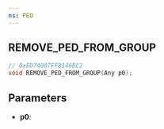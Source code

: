 ```yaml
---
ns: PED
---
```

## REMOVE_PED_FROM_GROUP

```c
// 0xED74007FFB146BC2
void REMOVE_PED_FROM_GROUP(Any p0);
```

## Parameters
* **p0**:
